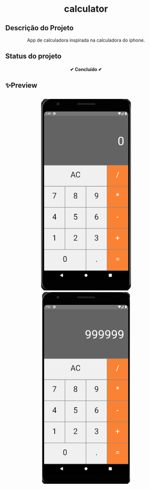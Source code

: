 <h1 align="center">calculator</h1>

## Descrição do Projeto
<p align="center">App de calculadora inspirada na calculadora do iphone.


</p>

## Status do projeto

<h4 align="center"> 
	✔  Concluído  ✔
</h4>

## ✨Preview

<h2 align="center">
<img alt="Prints" title="Calculadora0" src="./src/assets/calculadora0.png" />
<img alt="Print" title="Calculadora1" src="./src/assets/calculadora1.png" />
</h2>
